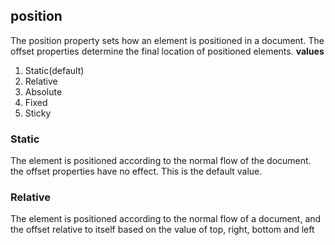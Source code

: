 ## position
The position property sets how an element is positioned in a document. The offset properties determine the final location of positioned elements.
**values**

 1. Static(default)
 2. Relative
 3. Absolute
 4. Fixed 
 5. Sticky
### Static 
The element is positioned according to the normal flow of the document. the offset properties have no effect. This is the default value.
### Relative
The element is positioned according to the normal flow of a document, and the offset relative to itself based on the value of top, right, bottom and left 
<!--stackedit_data:
eyJoaXN0b3J5IjpbLTE5MDQyNTA0NTRdfQ==
-->